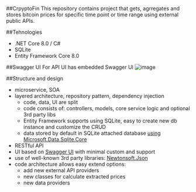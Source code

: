 ##CrpyptoFin
This repository contains project that gets, agrregates and stores bitcoin prices for specific time point or time range using external public APIs.

##Tehnologies
 - .NET Core 8.0 / C#
 - SQLite
 - Entity Framework Core 8.0
 
##Swagger UI
For API UI has embedded Swagger UI 
![image](https://user-images.githubusercontent.com/1141095/75820467-0200b380-5d62-11ea-9340-e0942b460eb1.png)

##Structure and design
- microservice, SOA
- layered architecture, repository pattern, dependency injection
  - code, data, UI are split
  - code consists of: controllers, models, core service logic and optional 3rd party libs
  - Entity Framework supports using SQLite, easy to create new db instance and customize the CRUD 
  - data stored by default in SQLite attached database [using Microsoft.Data.Sqlite.Core](https://www.nuget.org/packages/Microsoft.Data.Sqlite.Core/)
- RESTful API
- UI based on [Swagger UI](https://www.nuget.org/packages/swashbuckle.aspnetcore.swagger/) with minimal custom and support
- use of well-known 3rd party libraries: [Newtonsoft.Json](https://www.nuget.org/packages/Newtonsoft.Json)
- code architecture allows easy extend options:
	- add new external API providers
	- new classes for calculate extracted prices
  - new data providers
